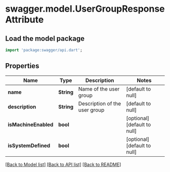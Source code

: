 # swagger.model.UserGroupResponseAttribute

## Load the model package
```dart
import 'package:swagger/api.dart';
```

## Properties
Name | Type | Description | Notes
------------ | ------------- | ------------- | -------------
**name** | **String** | Name of the user group  | [default to null]
**description** | **String** | Description of the user group  | [default to null]
**isMachineEnabled** | **bool** |  | [optional] [default to null]
**isSystemDefined** | **bool** |  | [optional] [default to null]

[[Back to Model list]](../README.md#documentation-for-models) [[Back to API list]](../README.md#documentation-for-api-endpoints) [[Back to README]](../README.md)

